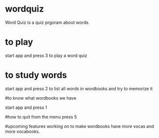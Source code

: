 # wordquiz
Word Quiz is a quiz prgoram about words.


# to play

start app and press 3 to play a word quiz

# to study words

start app and press 2 to list all words in wordbooks and try to memorize it

#to know what wordbooks we have

start app and press 1

#how to quit
from the menu press 5




#upcoming features
working on to make wordbooks have more vocas and more vocabooks.
